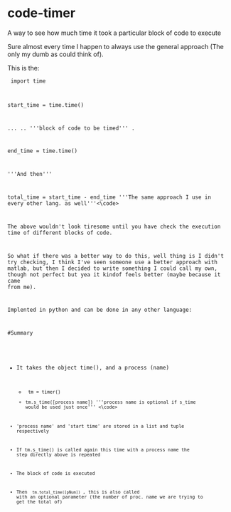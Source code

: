 # code-timer
A way to see how much time it took a particular block of code to execute

Sure almost every time I happen to always use the general approach (The only my dumb as could think of).

This is the:

<code> import time

start_time = time.time()

...
..        '''block of code to be timed'''
.

end_time = time.time()

'''And then'''

total_time = start_time - end_time '''The same approach I use in every other lang. as well'''<\code>

The above wouldn't look tiresome until you have check the execution time of different blocks of code.

So what if there was a better way to do this, well thing is I didn't try checking,
I think I've seen someone use a better approach with matlab, but then I decided to write something I could call my own, though not perfect but yea it kindof feels better (maybe because it came from me).

Implented in python and can be done in any other language:

#Summary

- It takes the object time(), and a process (name)
  - <code> tm = timer()
  - tm.s_time([process name])   '''process name is optional if s_time would be used just once'''
  <\code>

- 'process name' and 'start time' are stored in a list and tuple respectively

- If tm.s_time() is called again this time with a process name the step directly above is repeated

- The block of code is executed

- Then <code> tm.total_time([pNum]) </code>, this is also called with an optional parameter (the number of proc. name we are trying to get the total of)





